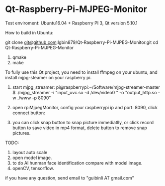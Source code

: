 # Qt-Raspberry-Pi-MJPEG-Monitor

Test enviroment: Ubuntu16.04 + Raspberry PI 3, Qt version 5.10.1

How to build in Ubuntu:

git clone git@github.com:lgbin879/Qt-Raspberry-Pi-MJPEG-Monitor.git
cd Qt-Raspberry-Pi-MJPEG-Monitor

1. qmake
2. make

To fully use this Qt project, you need to install ffmpeg on your ubuntu, and install mjpg-steamer on your raspberry pi.

1. start mjpg_streamer:
pi@raspberrypi:~/Software/mjpg-streamer-master $ ./mjpg_streamer -i "input_uvc.so -d /dev/video0 " -o "output_http.so -w ./www -p 8090"

2. open rpiMjpegMonitor, config your raspberrypi ip and port: 8090, click connect button:

3. you can click snap button to snap picture immediatlly, or click record button to save video in mp4 format, delete button to remove snap pictures.

TODO:
1. layout auto scale
2. open model image.
3. to do AI hunman face identification compare with model image.
4. openCV, tensorflow.

if you have any question, send email to "guibinli AT gmail.com"

